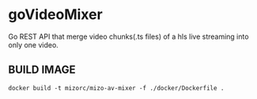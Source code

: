 # goVideoMixer
Go REST API that merge video chunks(.ts files) of a hls live streaming into only one video.

## BUILD IMAGE
`docker build -t mizorc/mizo-av-mixer -f ./docker/Dockerfile .`    